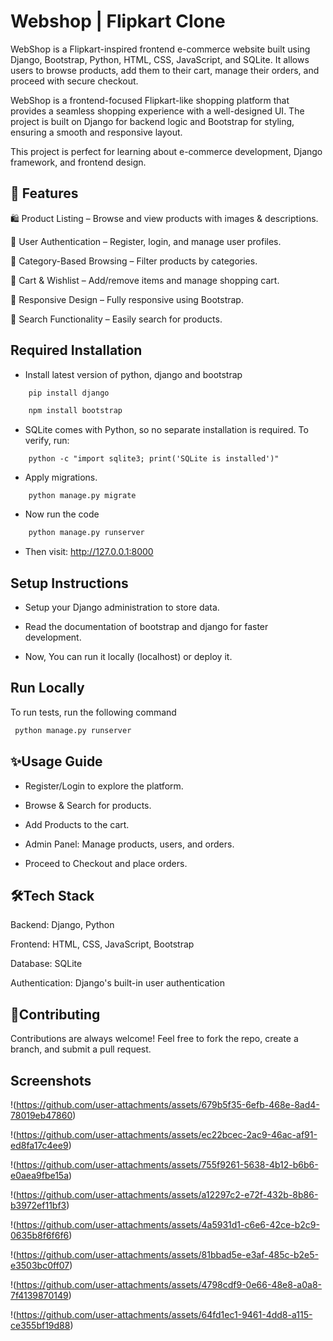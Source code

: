 
# Webshop | Flipkart Clone                        
WebShop is a Flipkart-inspired frontend e-commerce website built using Django, Bootstrap, Python, HTML, CSS, JavaScript, and SQLite. It allows users to browse products, add them to their cart, manage their orders, and proceed with secure checkout.

WebShop is a frontend-focused Flipkart-like shopping platform that provides a seamless shopping experience with a well-designed UI. The project is built on Django for backend logic and Bootstrap for styling, ensuring a smooth and responsive layout.

This project is perfect for learning about e-commerce development, Django framework, and frontend design.


## 🚀 Features

🛍️ Product Listing – Browse and view products with images & descriptions.

🔑 User Authentication – Register, login, and manage user profiles.

📂 Category-Based Browsing – Filter products by categories.

🛒 Cart & Wishlist – Add/remove items and manage shopping cart.

🌟 Responsive Design – Fully responsive using Bootstrap.

🔎 Search Functionality – Easily search for products.

## Required Installation
- Install latest version of python, django and bootstrap
```bash
    pip install django

    npm install bootstrap
 ```
- SQLite comes with Python, so no separate installation is required.
    To verify, run:
```
    python -c "import sqlite3; print('SQLite is installed')"
```

- Apply migrations.
```
    python manage.py migrate
```

- Now run the code
``` bash
    python manage.py runserver
 ```

- Then visit: http://127.0.0.1:8000

## Setup Instructions

- Setup your Django administration to store data.

- Read the documentation of bootstrap and django for faster development.

- Now, You can run it locally (localhost) or deploy it.


## Run Locally

To run tests, run the following command

```bash
 python manage.py runserver
```


## ✨Usage Guide

- Register/Login to explore the platform.

- Browse & Search for products.

- Add Products to the cart.

- Admin Panel: Manage products, users, and orders.

- Proceed to Checkout and place orders.













## 🛠️Tech Stack

Backend: Django, Python

Frontend: HTML, CSS, JavaScript, Bootstrap

Database: SQLite

Authentication: Django's built-in user authentication
## 🤝Contributing

Contributions are always welcome!
 Feel free to fork the repo, create a branch, and submit a pull request.
## Screenshots

!(https://github.com/user-attachments/assets/679b5f35-6efb-468e-8ad4-78019eb47860)

!(https://github.com/user-attachments/assets/ec22bcec-2ac9-46ac-af91-ed8fa17c4ee9)

!(https://github.com/user-attachments/assets/755f9261-5638-4b12-b6b6-e0aea9fbe15a)

!(https://github.com/user-attachments/assets/a12297c2-e72f-432b-8b86-b3972ef11bf3)

!(https://github.com/user-attachments/assets/4a5931d1-c6e6-42ce-b2c9-0635b8f6f6f6)

!(https://github.com/user-attachments/assets/81bbad5e-e3af-485c-b2e5-e3503bc0ff07)

!(https://github.com/user-attachments/assets/4798cdf9-0e66-48e8-a0a8-7f4139870149)

!(https://github.com/user-attachments/assets/64fd1ec1-9461-4dd8-a115-ce355bf19d88)






